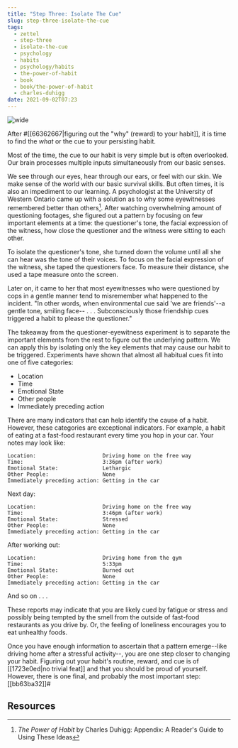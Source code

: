 ```yaml
---
title: "Step Three: Isolate The Cue"
slug: step-three-isolate-the-cue
tags:
  - zettel
  - step-three
  - isolate-the-cue
  - psychology
  - habits
  - psychology/habits
  - the-power-of-habit
  - book
  - book/the-power-of-habit
  - charles-duhigg
date: 2021-09-02T07:23
---
```



![wide](https://www.maxpixel.net/static/photo/1x/Road-Green-Traffic-Lights-Light-Signal-4396736.jpg "image from MaxPixel (cc)")

After #[[66362667|figuring out the "why" (reward) to your habit]], it is time to
find the _what_ or the cue to your persisting habit.

Most of the time, the cue to our habit is very simple but is often overlooked.
Our brain processes multiple inputs simultaneously from our basic senses.

We see through our eyes, hear through our ears, or feel with our skin. We make
sense of the world with our basic survival skills. But often times, it is also
an impediment to our learning. A psychologist at the University of Western
Ontario came up with a solution as to why some eyewitnesses remembered better
than others[^1]. After watching overwhelming amount of questioning footages, she
figured out a pattern by focusing on few important elements at a time: the
questioner's tone, the facial expression of the witness, how close the
questioner and the witness were sitting to each other.

To isolate the questioner's tone, she turned down the volume until all she can
hear was the tone of their voices. To focus on the facial expression of the
witness, she taped the questioners face. To measure their distance, she used
a tape measure onto the screen.

Later on, it came to her that most eyewitnesses who were questioned by cops in
a gentle manner tend to misremember what happened to the incident. "In other
words, when environmental cue said 'we are friends'--a gentle tone, smiling
face-- . . . Subconsciously those friendship cues triggered a habit to please the
questioner."

The takeaway from the questioner-eyewitness experiment is to separate the
important elements from the rest to figure out the underlying pattern. We can
apply this by isolating only the key elements that may cause our habit to be
triggered. Experiments have shown that almost all habitual cues fit into one of
five categories:

- Location
- Time
- Emotional State
- Other people
- Immediately preceding action

There are many indicators that can help identify the cause of a habit. However,
these categories are exceptional indicators. For example, a habit of eating at
a fast-food restaurant every time you hop in your car. Your notes may look like:

    Location:                     Driving home on the free way
    Time:                         3:36pm (after work)
    Emotional State:              Lethargic
    Other People:                 None
    Immediately preceding action: Getting in the car


Next day:

    Location:                     Driving home on the free way
    Time:                         3:46pm (after work)
    Emotional State:              Stressed
    Other People:                 None
    Immediately preceding action: Getting in the car

After working out:

    Location:                     Driving home from the gym
    Time:                         5:33pm
    Emotional State:              Burned out
    Other People:                 None
    Immediately preceding action: Getting in the car

And so on . . .

These reports may indicate that you are likely cued by fatigue or stress and
possibly being tempted by the smell from the outside of fast-food restaurants as
you drive by. Or, the feeling of loneliness encourages you to eat unhealthy
foods.

Once you have enough information to ascertain that a pattern emerge--like
driving home after a stressful activity--, you are one step closer to changing
your habit. Figuring out your habit's routine, reward, and cue is of
[[1723e0ed|no trivial feat]] and that you should be proud of yourself. However,
there is one final, and probably the most important step: [[bb63ba32]]#

## Resources

[^1]: _The Power of Habit_ by Charles Duhigg: Appendix: A Reader's Guide to Using These Ideas

